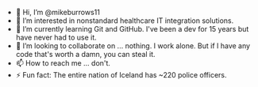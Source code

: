 - 👋 Hi, I’m @mikeburrows11
- 👀 I’m interested in nonstandard healthcare IT integration solutions.
- 🌱 I’m currently learning Git and GitHub. I've been a dev for 15 years but have never had to use it.
- 💞️ I’m looking to collaborate on ... nothing. I work alone. But if I have any code that's worth a damn, you can steal it.
- 📫 How to reach me ... don't.
- ⚡ Fun fact: The entire nation of Iceland has ~220 police officers.

<!---
mikeburrows11/mikeburrows11 is a ✨ special ✨ repository because its `README.md` (this file) appears on your GitHub profile.
You can click the Preview link to take a look at your changes.
--->
